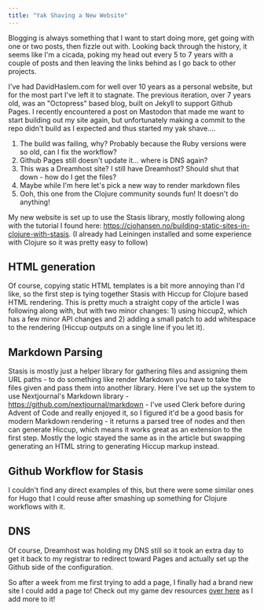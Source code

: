 ```yaml
---
title: "Yak Shaving a New Website"
---
```


Blogging is always something that I want to start doing more, get going with one or two posts, then fizzle out with. Looking back through the history, it seems like I'm a cicada, poking my head out every 5 to 7 years with a couple of posts and then leaving the links behind as I go back to other projects.

I've had DavidHaslem.com for well over 10 years as a personal website, but for the most part I've left it to stagnate. The previous iteration, over 7 years old, was an "Octopress" based blog, built on Jekyll to support Github Pages. I recently encountered a post on Mastodon that made me want to start building out my site again, but unfortunately making a commit to the repo didn't build as I expected and thus started my yak shave....


1. The build was failing, why? Probably because the Ruby versions were so old, can I fix the workflow?
2. Github Pages still doesn't update it... where is DNS again?
3. This was a Dreamhost site? I still have Dreamhost? Should shut that down - how do I get the files?
4. Maybe while I'm here let's pick a new way to render markdown files
5. Ooh, this one from the Clojure community sounds fun! It doesn't do anything!

My new website is set up to use the Stasis library, mostly following along with the tutorial I found here: <https://cjohansen.no/building-static-sites-in-clojure-with-stasis>. (I already had Leiningen installed and some experience with Clojure so it was pretty easy to follow)

## HTML generation

Of course, copying static HTML templates is a bit more annoying than I'd like, so the first step is tying together Stasis with Hiccup for Clojure based HTML rendering. This is pretty much a straight copy of the article I was following along with, but with two minor changes: 1) using hiccup2, which has a few minor API changes and 2) adding a small patch to add whitespace to the rendering (Hiccup outputs on a single line if you let it).


## Markdown Parsing

Stasis is mostly just a helper library for gathering files and assigning them URL paths - to do something like render Markdown you have to take the files given and pass them into another library. Here I've set up the system to use Nextjournal's Markdown library - https://github.com/nextjournal/markdown - I've used Clerk before during Advent of Code and really enjoyed it, so I figured it'd be a good basis for modern Markdown rendering - it returns a parsed tree of nodes and then can generate Hiccup, which means it works great as an extension to the first step. Mostly the logic stayed the same as in the article but swapping generating an HTML string to generating Hiccup markup instead.

## Github Workflow for Stasis

I couldn't find any direct examples of this, but there were some similar ones for Hugo that I could reuse after smashing up something for Clojure workflows with it.

## DNS

Of course, Dreamhost was holding my DNS still so it took an extra day to get it back to my registrar to redirect toward Pages and actually set up the Github side of the configuration.

So after a week from me first trying to add a page, I finally had a brand new site I could add a page to! Check out my game dev resources [over here](/gamedev/resources/) as I add more to it!
